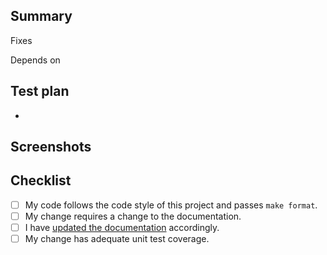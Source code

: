 ## Summary

<!-- Write a short description about your PR -->

Fixes

Depends on

## Test plan

<!-- Include the steps to test your PR -->

-

## Screenshots

<!-- Include screenshots/videos (if any) of how the PR works -->

## Checklist

<!--- Go over all the following points, and put an `x` in all the boxes that apply. -->
<!--- If you're unsure about any of these, don't hesitate to ask. We're here to help! -->

- [ ] My code follows the code style of this project and passes `make format`.
- [ ] My change requires a change to the documentation.
- [ ] I have [updated the documentation](https://docs.rapidagent.ai/) accordingly.
- [ ] My change has adequate unit test coverage.
